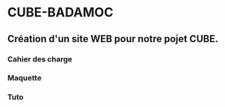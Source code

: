 # CUBE-BADAMOC
## Création d'un site WEB pour notre pojet CUBE. 

### Cahier des charge 
### Maquette
### Tuto
